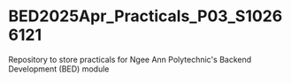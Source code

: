 # BED2025Apr_Practicals_P03_S10266121
Repository to store practicals for Ngee Ann Polytechnic's Backend Development (BED) module
